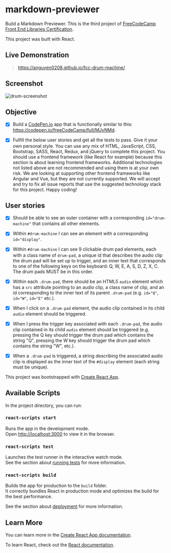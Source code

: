 # markdown-previewer

Build a Markdown Previewer. This is the third project of [FreeCodeCamp Front End Libraries Certification](https://learn.freecodecamp.org/front-end-libraries/front-end-libraries-projects/build-a-drum-machine/).

This project was built with React.

## Live Demonstration

> <https://anguyen0208.github.io/fcc-drum-machine/>

## Screenshot

![drum-screenshot](https://github.com/anguyen0208/images/blob/master/FCC-Drum-Machine.png)

## Objective

- [x] Build a [CodePen.io](https://codepen.io) app that is functionally similar to this: <https://codepen.io/freeCodeCamp/full/MJyNMd>.

- [x] Fulfill the below user stories and get all the tests to pass. Give it your own personal style. You can use any mix 
of HTML, JavaScript, CSS, Bootstrap, SASS, React, Redux, and jQuery to complete this project. You should use a frontend framework (like React for example) because this section is about learning frontend frameworks. Additional technologies not listed above are not recommended and using them is at your own risk. We are looking at supporting other frontend frameworks like Angular and Vue, but they are not currently supported. We will accept and try to fix all issue reports that use the suggested technology stack for this project. Happy coding!

## User stories

- [x] Should be able to see an outer container with a corresponding `id="drum-machine"` that contains all other elements.

- [x] Within `#drum-machine` I can see an element with a corresponding `id="display"`.
- [x] Within `#drum-machine` I can see 9 clickable drum pad elements, each with a class name of `drum-pad`, a unique id that describes the audio clip the drum pad will be set up to trigger, and an inner text that corresponds to one of the following keys on the keyboard: Q, W, E, A, S, D, Z, X, C. The drum pads MUST be in this order.
- [x] Within each `.drum-pad`, there should be an HTML5 `audio` element which has a `src` attribute pointing to an audio clip, a class name of clip, and an id corresponding to the inner text of its parent `.drum-pad` (e.g. `id="Q"`, `id="W"`, `id="E"` etc.).
- [x] When I click on a `.drum-pad` element, the audio clip contained in its child `audio` element should be triggered.
- [x] When I press the trigger key associated with each `.drum-pad`, the audio clip contained in its child `audio` element should be triggered (e.g. pressing the Q key should trigger the drum pad which contains the string "Q", pressing the W key should trigger the drum pad which contains the string "W", etc.).
- [x] When a `.drum-pad` is triggered, a string describing the associated audio clip is displayed as the inner text of the `#display` element (each string must be unique).

This project was bootstrapped with [Create React App](https://github.com/facebook/create-react-app).

## Available Scripts

In the project directory, you can run:

### `react-scripts start`
Runs the app in the development mode.<br>
Open [http://localhost:3000](http://localhost:3000) to view it in the browser.

### `react-scripts test`
Launches the test runner in the interactive watch mode.<br>
See the section about [running tests](https://facebook.github.io/create-react-app/docs/running-tests) for more information.

### `react-scripts build`
Builds the app for production to the `build` folder.<br>
It correctly bundles React in production mode and optimizes the build for the best performance.

See the section about [deployment](https://facebook.github.io/create-react-app/docs/deployment) for more information.

## Learn More

You can learn more in the [Create React App documentation](https://facebook.github.io/create-react-app/docs/getting-started).

To learn React, check out the [React documentation](https://reactjs.org/).
